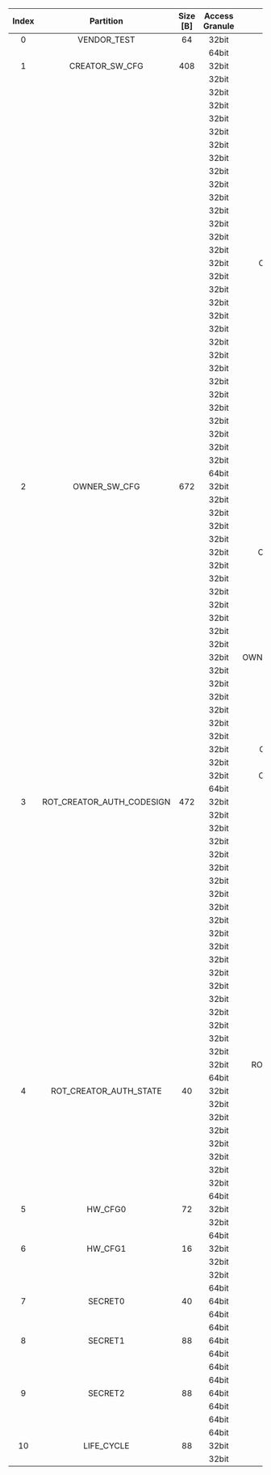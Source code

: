 <!--
DO NOT EDIT THIS FILE DIRECTLY.
It has been generated with ./util/design/gen-otp-mmap.py
-->

|  Index  |         Partition         |  Size [B]  |  Access Granule  |                                    Item                                     |  Byte Address  |  Size [B]  |
|:-------:|:-------------------------:|:----------:|:----------------:|:---------------------------------------------------------------------------:|:--------------:|:----------:|
|    0    |        VENDOR_TEST        |     64     |      32bit       |                                   SCRATCH                                   |     0x000      |     56     |
|         |                           |            |      64bit       |               [VENDOR_TEST_DIGEST](#Reg_vendor_test_digest_0)               |     0x038      |     8      |
|    1    |      CREATOR_SW_CFG       |    408     |      32bit       |                           CREATOR_SW_CFG_AST_CFG                            |     0x040      |    156     |
|         |                           |            |      32bit       |                         CREATOR_SW_CFG_AST_INIT_EN                          |     0x0DC      |     4      |
|         |                           |            |      32bit       |                         CREATOR_SW_CFG_ROM_EXT_SKU                          |     0x0E0      |     4      |
|         |                           |            |      32bit       |                       CREATOR_SW_CFG_SIGVERIFY_SPX_EN                       |     0x0E4      |     4      |
|         |                           |            |      32bit       |                    CREATOR_SW_CFG_FLASH_DATA_DEFAULT_CFG                    |     0x0E8      |     4      |
|         |                           |            |      32bit       |                   CREATOR_SW_CFG_FLASH_INFO_BOOT_DATA_CFG                   |     0x0EC      |     4      |
|         |                           |            |      32bit       |                  CREATOR_SW_CFG_FLASH_HW_INFO_CFG_OVERRIDE                  |     0x0F0      |     4      |
|         |                           |            |      32bit       |                            CREATOR_SW_CFG_RNG_EN                            |     0x0F4      |     4      |
|         |                           |            |      32bit       |                          CREATOR_SW_CFG_JITTER_EN                           |     0x0F8      |     4      |
|         |                           |            |      32bit       |                      CREATOR_SW_CFG_RET_RAM_RESET_MASK                      |     0x0FC      |     4      |
|         |                           |            |      32bit       |                         CREATOR_SW_CFG_MANUF_STATE                          |     0x100      |     4      |
|         |                           |            |      32bit       |                         CREATOR_SW_CFG_ROM_EXEC_EN                          |     0x104      |     4      |
|         |                           |            |      32bit       |                           CREATOR_SW_CFG_CPUCTRL                            |     0x108      |     4      |
|         |                           |            |      32bit       |                     CREATOR_SW_CFG_MIN_SEC_VER_ROM_EXT                      |     0x10C      |     4      |
|         |                           |            |      32bit       |                       CREATOR_SW_CFG_MIN_SEC_VER_BL0                        |     0x110      |     4      |
|         |                           |            |      32bit       |                 CREATOR_SW_CFG_DEFAULT_BOOT_DATA_IN_PROD_EN                 |     0x114      |     4      |
|         |                           |            |      32bit       |                         CREATOR_SW_CFG_RMA_SPIN_EN                          |     0x118      |     4      |
|         |                           |            |      32bit       |                       CREATOR_SW_CFG_RMA_SPIN_CYCLES                        |     0x11C      |     4      |
|         |                           |            |      32bit       |                    CREATOR_SW_CFG_RNG_REPCNT_THRESHOLDS                     |     0x120      |     4      |
|         |                           |            |      32bit       |                    CREATOR_SW_CFG_RNG_REPCNTS_THRESHOLDS                    |     0x124      |     4      |
|         |                           |            |      32bit       |                   CREATOR_SW_CFG_RNG_ADAPTP_HI_THRESHOLDS                   |     0x128      |     4      |
|         |                           |            |      32bit       |                   CREATOR_SW_CFG_RNG_ADAPTP_LO_THRESHOLDS                   |     0x12C      |     4      |
|         |                           |            |      32bit       |                    CREATOR_SW_CFG_RNG_BUCKET_THRESHOLDS                     |     0x130      |     4      |
|         |                           |            |      32bit       |                   CREATOR_SW_CFG_RNG_MARKOV_HI_THRESHOLDS                   |     0x134      |     4      |
|         |                           |            |      32bit       |                   CREATOR_SW_CFG_RNG_MARKOV_LO_THRESHOLDS                   |     0x138      |     4      |
|         |                           |            |      32bit       |                   CREATOR_SW_CFG_RNG_EXTHT_HI_THRESHOLDS                    |     0x13C      |     4      |
|         |                           |            |      32bit       |                   CREATOR_SW_CFG_RNG_EXTHT_LO_THRESHOLDS                    |     0x140      |     4      |
|         |                           |            |      32bit       |                     CREATOR_SW_CFG_RNG_ALERT_THRESHOLD                      |     0x144      |     4      |
|         |                           |            |      32bit       |                   CREATOR_SW_CFG_RNG_HEALTH_CONFIG_DIGEST                   |     0x148      |     4      |
|         |                           |            |      32bit       |                      CREATOR_SW_CFG_SRAM_KEY_RENEW_EN                       |     0x14C      |     4      |
|         |                           |            |      32bit       |                           CREATOR_SW_CFG_RESERVED                           |     0x150      |     22     |
|         |                           |            |      64bit       |            [CREATOR_SW_CFG_DIGEST](#Reg_creator_sw_cfg_digest_0)            |     0x1D0      |     8      |
|    2    |       OWNER_SW_CFG        |    672     |      32bit       |                      OWNER_SW_CFG_ROM_ERROR_REPORTING                       |     0x1D8      |     4      |
|         |                           |            |      32bit       |                       OWNER_SW_CFG_ROM_BOOTSTRAP_DIS                        |     0x1DC      |     4      |
|         |                           |            |      32bit       |                       OWNER_SW_CFG_ROM_ALERT_CLASS_EN                       |     0x1E0      |     4      |
|         |                           |            |      32bit       |                      OWNER_SW_CFG_ROM_ALERT_ESCALATION                      |     0x1E4      |     4      |
|         |                           |            |      32bit       |                    OWNER_SW_CFG_ROM_ALERT_CLASSIFICATION                    |     0x1E8      |    320     |
|         |                           |            |      32bit       |                 OWNER_SW_CFG_ROM_LOCAL_ALERT_CLASSIFICATION                 |     0x328      |     64     |
|         |                           |            |      32bit       |                     OWNER_SW_CFG_ROM_ALERT_ACCUM_THRESH                     |     0x368      |     16     |
|         |                           |            |      32bit       |                    OWNER_SW_CFG_ROM_ALERT_TIMEOUT_CYCLES                    |     0x378      |     16     |
|         |                           |            |      32bit       |                     OWNER_SW_CFG_ROM_ALERT_PHASE_CYCLES                     |     0x388      |     64     |
|         |                           |            |      32bit       |                     OWNER_SW_CFG_ROM_ALERT_DIGEST_PROD                      |     0x3C8      |     4      |
|         |                           |            |      32bit       |                   OWNER_SW_CFG_ROM_ALERT_DIGEST_PROD_END                    |     0x3CC      |     4      |
|         |                           |            |      32bit       |                      OWNER_SW_CFG_ROM_ALERT_DIGEST_DEV                      |     0x3D0      |     4      |
|         |                           |            |      32bit       |                      OWNER_SW_CFG_ROM_ALERT_DIGEST_RMA                      |     0x3D4      |     4      |
|         |                           |            |      32bit       |               OWNER_SW_CFG_ROM_WATCHDOG_BITE_THRESHOLD_CYCLES               |     0x3D8      |     4      |
|         |                           |            |      32bit       |                     OWNER_SW_CFG_ROM_KEYMGR_OTP_MEAS_EN                     |     0x3DC      |     4      |
|         |                           |            |      32bit       |                          OWNER_SW_CFG_MANUF_STATE                           |     0x3E0      |     4      |
|         |                           |            |      32bit       |                       OWNER_SW_CFG_ROM_RSTMGR_INFO_EN                       |     0x3E4      |     4      |
|         |                           |            |      32bit       |                      OWNER_SW_CFG_ROM_EXT_BOOTSTRAP_EN                      |     0x3E8      |     4      |
|         |                           |            |      32bit       |                   OWNER_SW_CFG_ROM_SENSOR_CTRL_ALERT_CFG                    |     0x3EC      |     12     |
|         |                           |            |      32bit       |                      OWNER_SW_CFG_ROM_SRAM_READBACK_EN                      |     0x3F8      |     4      |
|         |                           |            |      32bit       |                  OWNER_SW_CFG_ROM_PRESERVE_RESET_REASON_EN                  |     0x3FC      |     4      |
|         |                           |            |      32bit       |                         OWNER_SW_CFG_ROM_BANNER_EN                          |     0x400      |     4      |
|         |                           |            |      32bit       |                  OWNER_SW_CFG_ROM_FLASH_ECC_EXC_HANDLER_EN                  |     0x404      |     4      |
|         |                           |            |      64bit       |              [OWNER_SW_CFG_DIGEST](#Reg_owner_sw_cfg_digest_0)              |     0x470      |     8      |
|    3    | ROT_CREATOR_AUTH_CODESIGN |    472     |      32bit       |                  ROT_CREATOR_AUTH_CODESIGN_ECDSA_KEY_TYPE0                  |     0x478      |     4      |
|         |                           |            |      32bit       |                    ROT_CREATOR_AUTH_CODESIGN_ECDSA_KEY0                     |     0x47C      |     64     |
|         |                           |            |      32bit       |                  ROT_CREATOR_AUTH_CODESIGN_ECDSA_KEY_TYPE1                  |     0x4BC      |     4      |
|         |                           |            |      32bit       |                    ROT_CREATOR_AUTH_CODESIGN_ECDSA_KEY1                     |     0x4C0      |     64     |
|         |                           |            |      32bit       |                  ROT_CREATOR_AUTH_CODESIGN_ECDSA_KEY_TYPE2                  |     0x500      |     4      |
|         |                           |            |      32bit       |                    ROT_CREATOR_AUTH_CODESIGN_ECDSA_KEY2                     |     0x504      |     64     |
|         |                           |            |      32bit       |                  ROT_CREATOR_AUTH_CODESIGN_ECDSA_KEY_TYPE3                  |     0x544      |     4      |
|         |                           |            |      32bit       |                    ROT_CREATOR_AUTH_CODESIGN_ECDSA_KEY3                     |     0x548      |     64     |
|         |                           |            |      32bit       |                   ROT_CREATOR_AUTH_CODESIGN_SPX_KEY_TYPE0                   |     0x588      |     4      |
|         |                           |            |      32bit       |                     ROT_CREATOR_AUTH_CODESIGN_SPX_KEY0                      |     0x58C      |     32     |
|         |                           |            |      32bit       |                  ROT_CREATOR_AUTH_CODESIGN_SPX_KEY_CONFIG0                  |     0x5AC      |     4      |
|         |                           |            |      32bit       |                   ROT_CREATOR_AUTH_CODESIGN_SPX_KEY_TYPE1                   |     0x5B0      |     4      |
|         |                           |            |      32bit       |                     ROT_CREATOR_AUTH_CODESIGN_SPX_KEY1                      |     0x5B4      |     32     |
|         |                           |            |      32bit       |                  ROT_CREATOR_AUTH_CODESIGN_SPX_KEY_CONFIG1                  |     0x5D4      |     4      |
|         |                           |            |      32bit       |                   ROT_CREATOR_AUTH_CODESIGN_SPX_KEY_TYPE2                   |     0x5D8      |     4      |
|         |                           |            |      32bit       |                     ROT_CREATOR_AUTH_CODESIGN_SPX_KEY2                      |     0x5DC      |     32     |
|         |                           |            |      32bit       |                  ROT_CREATOR_AUTH_CODESIGN_SPX_KEY_CONFIG2                  |     0x5FC      |     4      |
|         |                           |            |      32bit       |                   ROT_CREATOR_AUTH_CODESIGN_SPX_KEY_TYPE3                   |     0x600      |     4      |
|         |                           |            |      32bit       |                     ROT_CREATOR_AUTH_CODESIGN_SPX_KEY3                      |     0x604      |     32     |
|         |                           |            |      32bit       |                  ROT_CREATOR_AUTH_CODESIGN_SPX_KEY_CONFIG3                  |     0x624      |     4      |
|         |                           |            |      32bit       |                ROT_CREATOR_AUTH_CODESIGN_BLOCK_SHA2_256_HASH                |     0x628      |     32     |
|         |                           |            |      64bit       | [ROT_CREATOR_AUTH_CODESIGN_DIGEST](#Reg_rot_creator_auth_codesign_digest_0) |     0x648      |     8      |
|    4    |  ROT_CREATOR_AUTH_STATE   |     40     |      32bit       |                      ROT_CREATOR_AUTH_STATE_ECDSA_KEY0                      |     0x650      |     4      |
|         |                           |            |      32bit       |                      ROT_CREATOR_AUTH_STATE_ECDSA_KEY1                      |     0x654      |     4      |
|         |                           |            |      32bit       |                      ROT_CREATOR_AUTH_STATE_ECDSA_KEY2                      |     0x658      |     4      |
|         |                           |            |      32bit       |                      ROT_CREATOR_AUTH_STATE_ECDSA_KEY3                      |     0x65C      |     4      |
|         |                           |            |      32bit       |                       ROT_CREATOR_AUTH_STATE_SPX_KEY0                       |     0x660      |     4      |
|         |                           |            |      32bit       |                       ROT_CREATOR_AUTH_STATE_SPX_KEY1                       |     0x664      |     4      |
|         |                           |            |      32bit       |                       ROT_CREATOR_AUTH_STATE_SPX_KEY2                       |     0x668      |     4      |
|         |                           |            |      32bit       |                       ROT_CREATOR_AUTH_STATE_SPX_KEY3                       |     0x66C      |     4      |
|         |                           |            |      64bit       |    [ROT_CREATOR_AUTH_STATE_DIGEST](#Reg_rot_creator_auth_state_digest_0)    |     0x670      |     8      |
|    5    |          HW_CFG0          |     72     |      32bit       |                                  DEVICE_ID                                  |     0x678      |     32     |
|         |                           |            |      32bit       |                                 MANUF_STATE                                 |     0x698      |     32     |
|         |                           |            |      64bit       |                   [HW_CFG0_DIGEST](#Reg_hw_cfg0_digest_0)                   |     0x6B8      |     8      |
|    6    |          HW_CFG1          |     16     |      32bit       |                               EN_SRAM_IFETCH                                |     0x6C0      |     1      |
|         |                           |            |      32bit       |                            EN_CSRNG_SW_APP_READ                             |     0x6C1      |     1      |
|         |                           |            |      32bit       |                            DIS_RV_DM_LATE_DEBUG                             |     0x6C2      |     1      |
|         |                           |            |      64bit       |                   [HW_CFG1_DIGEST](#Reg_hw_cfg1_digest_0)                   |     0x6C8      |     8      |
|    7    |          SECRET0          |     40     |      64bit       |                              TEST_UNLOCK_TOKEN                              |     0x6D0      |     16     |
|         |                           |            |      64bit       |                               TEST_EXIT_TOKEN                               |     0x6E0      |     16     |
|         |                           |            |      64bit       |                   [SECRET0_DIGEST](#Reg_secret0_digest_0)                   |     0x6F0      |     8      |
|    8    |          SECRET1          |     88     |      64bit       |                             FLASH_ADDR_KEY_SEED                             |     0x6F8      |     32     |
|         |                           |            |      64bit       |                             FLASH_DATA_KEY_SEED                             |     0x718      |     32     |
|         |                           |            |      64bit       |                             SRAM_DATA_KEY_SEED                              |     0x738      |     16     |
|         |                           |            |      64bit       |                   [SECRET1_DIGEST](#Reg_secret1_digest_0)                   |     0x748      |     8      |
|    9    |          SECRET2          |     88     |      64bit       |                                  RMA_TOKEN                                  |     0x750      |     16     |
|         |                           |            |      64bit       |                           CREATOR_ROOT_KEY_SHARE0                           |     0x760      |     32     |
|         |                           |            |      64bit       |                           CREATOR_ROOT_KEY_SHARE1                           |     0x780      |     32     |
|         |                           |            |      64bit       |                   [SECRET2_DIGEST](#Reg_secret2_digest_0)                   |     0x7A0      |     8      |
|   10    |        LIFE_CYCLE         |     88     |      32bit       |                              LC_TRANSITION_CNT                              |     0x7A8      |     48     |
|         |                           |            |      32bit       |                                  LC_STATE                                   |     0x7D8      |     40     |
